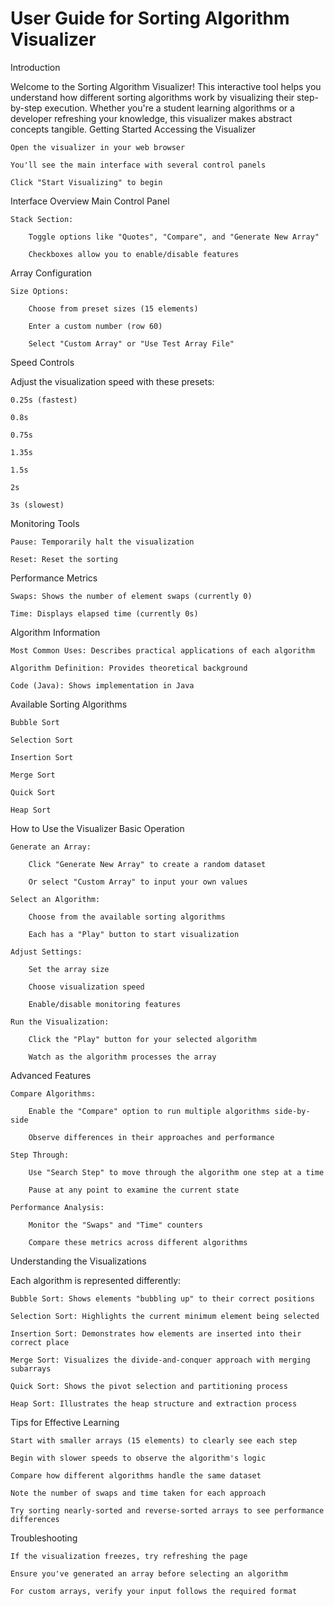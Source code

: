 # User Guide for Sorting Algorithm Visualizer
Introduction

Welcome to the Sorting Algorithm Visualizer! This interactive tool helps you understand how different sorting algorithms work by visualizing their step-by-step execution. Whether you're a student learning algorithms or a developer refreshing your knowledge, this visualizer makes abstract concepts tangible.
Getting Started
Accessing the Visualizer

    Open the visualizer in your web browser

    You'll see the main interface with several control panels

    Click "Start Visualizing" to begin

Interface Overview
Main Control Panel

    Stack Section:

        Toggle options like "Quotes", "Compare", and "Generate New Array"

        Checkboxes allow you to enable/disable features

Array Configuration

    Size Options:

        Choose from preset sizes (15 elements)

        Enter a custom number (row 60)

        Select "Custom Array" or "Use Test Array File"

Speed Controls

Adjust the visualization speed with these presets:

    0.25s (fastest)

    0.8s

    0.75s

    1.35s

    1.5s

    2s

    3s (slowest)

Monitoring Tools


    Pause: Temporarily halt the visualization

    Reset: Reset the sorting

Performance Metrics

    Swaps: Shows the number of element swaps (currently 0)

    Time: Displays elapsed time (currently 0s)

Algorithm Information

    Most Common Uses: Describes practical applications of each algorithm

    Algorithm Definition: Provides theoretical background

    Code (Java): Shows implementation in Java

Available Sorting Algorithms

    Bubble Sort

    Selection Sort

    Insertion Sort

    Merge Sort

    Quick Sort

    Heap Sort

How to Use the Visualizer
Basic Operation

    Generate an Array:

        Click "Generate New Array" to create a random dataset

        Or select "Custom Array" to input your own values

    Select an Algorithm:

        Choose from the available sorting algorithms

        Each has a "Play" button to start visualization

    Adjust Settings:

        Set the array size

        Choose visualization speed

        Enable/disable monitoring features

    Run the Visualization:

        Click the "Play" button for your selected algorithm

        Watch as the algorithm processes the array

Advanced Features

    Compare Algorithms:

        Enable the "Compare" option to run multiple algorithms side-by-side

        Observe differences in their approaches and performance

    Step Through:

        Use "Search Step" to move through the algorithm one step at a time

        Pause at any point to examine the current state

    Performance Analysis:

        Monitor the "Swaps" and "Time" counters

        Compare these metrics across different algorithms

Understanding the Visualizations

Each algorithm is represented differently:

    Bubble Sort: Shows elements "bubbling up" to their correct positions

    Selection Sort: Highlights the current minimum element being selected

    Insertion Sort: Demonstrates how elements are inserted into their correct place

    Merge Sort: Visualizes the divide-and-conquer approach with merging subarrays

    Quick Sort: Shows the pivot selection and partitioning process

    Heap Sort: Illustrates the heap structure and extraction process

Tips for Effective Learning

    Start with smaller arrays (15 elements) to clearly see each step

    Begin with slower speeds to observe the algorithm's logic

    Compare how different algorithms handle the same dataset

    Note the number of swaps and time taken for each approach

    Try sorting nearly-sorted and reverse-sorted arrays to see performance differences

Troubleshooting

    If the visualization freezes, try refreshing the page

    Ensure you've generated an array before selecting an algorithm

    For custom arrays, verify your input follows the required format
